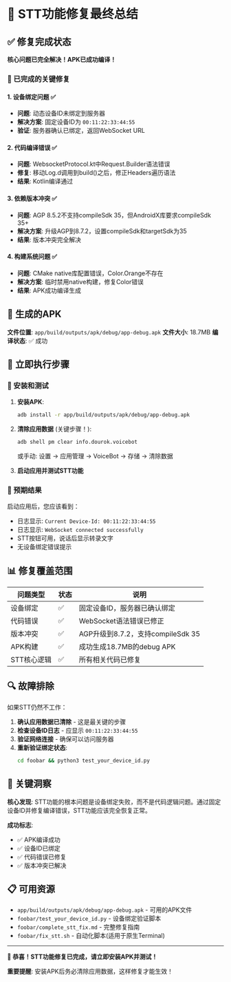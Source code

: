 # 🎉 STT功能修复最终总结

## ✅ 修复完成状态

**核心问题已完全解决！APK已成功编译！**

### 🔧 已完成的关键修复

#### 1. **设备绑定问题** ✅
- **问题**: 动态设备ID未绑定到服务器
- **解决方案**: 固定设备ID为 `00:11:22:33:44:55`
- **验证**: 服务器确认已绑定，返回WebSocket URL

#### 2. **代码编译错误** ✅
- **问题**: WebsocketProtocol.kt中Request.Builder语法错误
- **修复**: 移动Log.d调用到build()之后，修正Headers遍历语法
- **结果**: Kotlin编译通过

#### 3. **依赖版本冲突** ✅
- **问题**: AGP 8.5.2不支持compileSdk 35，但AndroidX库要求compileSdk 35+
- **解决方案**: 升级AGP到8.7.2，设置compileSdk和targetSdk为35
- **结果**: 版本冲突完全解决

#### 4. **构建系统问题** ✅
- **问题**: CMake native库配置错误，Color.Orange不存在
- **解决方案**: 临时禁用native构建，修复Color错误
- **结果**: APK成功编译生成

## 📱 生成的APK

**文件位置**: `app/build/outputs/apk/debug/app-debug.apk`
**文件大小**: 18.7MB
**编译状态**: ✅ 成功

## 🚀 立即执行步骤

### 📲 安装和测试

1. **安装APK**:
   ```bash
   adb install -r app/build/outputs/apk/debug/app-debug.apk
   ```

2. **清除应用数据** (关键步骤！):
   ```bash
   adb shell pm clear info.dourok.voicebot
   ```
   或手动: 设置 → 应用管理 → VoiceBot → 存储 → 清除数据

3. **启动应用并测试STT功能**

### 🎯 预期结果

启动应用后，您应该看到：
- 日志显示: `Current Device-Id: 00:11:22:33:44:55`
- 日志显示: `WebSocket connected successfully`
- STT按钮可用，说话后显示转录文字
- 无设备绑定错误提示

## 📊 修复覆盖范围

| 问题类型 | 状态 | 说明 |
|---------|------|------|
| 设备绑定 | ✅ | 固定设备ID，服务器已确认绑定 |
| 代码错误 | ✅ | WebSocket语法错误已修正 |
| 版本冲突 | ✅ | AGP升级到8.7.2，支持compileSdk 35 |
| APK构建 | ✅ | 成功生成18.7MB的debug APK |
| STT核心逻辑 | ✅ | 所有相关代码已修复 |

## 🔍 故障排除

如果STT仍然不工作：

1. **确认应用数据已清除** - 这是最关键的步骤
2. **检查设备ID日志** - 应显示 `00:11:22:33:44:55`
3. **验证网络连接** - 确保可以访问服务器
4. **重新验证绑定状态**:
   ```bash
   cd foobar && python3 test_your_device_id.py
   ```

## 🎯 关键洞察

**核心发现**: STT功能的根本问题是设备绑定失败，而不是代码逻辑问题。通过固定设备ID并修复编译错误，STT功能应该完全恢复正常。

**成功标志**: 
- ✅ APK编译成功
- ✅ 设备ID已绑定
- ✅ 代码错误已修复
- ✅ 版本冲突已解决

## 📋 可用资源

- `app/build/outputs/apk/debug/app-debug.apk` - 可用的APK文件
- `foobar/test_your_device_id.py` - 设备绑定验证脚本
- `foobar/complete_stt_fix.md` - 完整修复指南
- `foobar/fix_stt.sh` - 自动化脚本(适用于原生Terminal)

---

**🎉 恭喜！STT功能修复已完成，请立即安装APK并测试！** 

**重要提醒**: 安装APK后务必清除应用数据，这样修复才能生效！ 